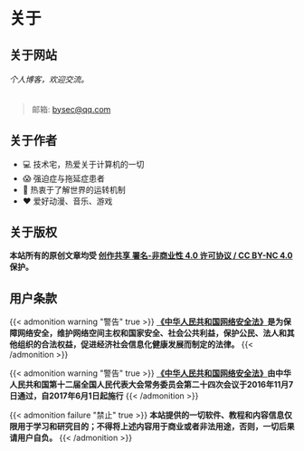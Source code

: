 ﻿# 关于


## 关于网站
###### 个人博客，欢迎交流。 

> 邮箱: [bysec@qq.com](mailto:bysec@qq.com)

## 关于作者
* :computer: 技术宅，热爱关于计算机的一切
* :scream: 强迫症与拖延症患者
* :thinking: 热衷于了解世界的运转机制
* :heart: 爱好动漫、音乐、游戏

## 关于版权
**本站所有的原创文章均受 [创作共享 署名-非商业性 4.0 许可协议 / CC BY-NC 4.0](https://creativecommons.org/licenses/by-nc/4.0/) 保护。**

## 用户条款
{{< admonition warning "警告" true >}}
**[《中华人民共和国网络安全法》](http://www.cac.gov.cn/2016-11/07/c_1119867116.htm)是为保障网络安全，维护网络空间主权和国家安全、社会公共利益，保护公民、法人和其他组织的合法权益，促进经济社会信息化健康发展而制定的法律。**
{{< /admonition >}}

{{< admonition warning "警告" true >}}
**[《中华人民共和国网络安全法》](http://www.cac.gov.cn/2016-11/07/c_1119867116.htm)由中华人民共和国第十二届全国人民代表大会常务委员会第二十四次会议于2016年11月7日通过，自2017年6月1日起施行**
{{< /admonition >}}

{{< admonition failure "禁止" true >}}
**本站提供的一切软件、教程和内容信息仅限用于学习和研究目的；不得将上述内容用于商业或者非法用途，否则，一切后果请用户自负。**
{{< /admonition >}}


<!--
    <script src="https://www.bysec.cn/OSS/js/jquery.min.js"></script>
    <script src="https://www.bysec.cn/OSS/js/live2dcubismcore.min.js"></script>
    <script src="https://www.bysec.cn/OSS/js/pixi.min.js"></script>
    <script src="https://www.bysec.cn/OSS/js/live2dcubismframework.js"></script>
    <script src="https://www.bysec.cn/OSS/js/live2dcubismpixi.js"></script>
    <script src="https://www.bysec.cn/OSS/js/l2d.js"></script> 
    <script src="https://www.bysec.cn/OSS/js/main.js"></script>
-->

<!-- 
    <script src="https://apps.bdimg.com/libs/jquery/2.1.4/jquery.min.js"></script>
    <script src="https://cdn.jsdelivr.net/gh/litstronger/live2d-moc3@master/js/frame/live2dcubismcore.min.js"></script>
    <script src="https://cdnjs.cloudflare.com/ajax/libs/pixi.js/4.6.1/pixi.min.js"></script>
    <script src="https://cdn.jsdelivr.net/gh/litstronger/live2d-moc3@master/js/live2dcubismframework.js"></script>
    <script src="https://cdn.jsdelivr.net/gh/litstronger/live2d-moc3@master/js/live2dcubismpixi.js"></script>
    <script src="https://cdn.jsdelivr.net/gh/litstronger/live2d-moc3@master/js/l2d.js"></script>
    <script src="https://cdn.jsdelivr.net/gh/CNbysec/CNbysec.github.io/OSS/js/main.js"></script>

    <div class="Canvas" id="L2dCanvas"></div>
    <script>
        var dataArray = new Array();
        var dataArray = {{ .Site.Params.l2d.role }};
        var config = {
            width: {{ .Site.Params.l2d.width }},
            height: {{ .Site.Params.l2d.height }},
            left: {{ .Site.Params.l2d.left }},
            bottom: {{ .Site.Params.l2d.bottom }},
            basePath: {{ .Site.Params.l2d.basePath }},
            role: dataArray[parseInt(Math.random()*dataArray.length)],
            background: {{ .Site.Params.l2d.background }},
            opacity: {{ .Site.Params.l2d.opacity }}
        }
        var v = new Viewer(config);
    </script> 
-->
